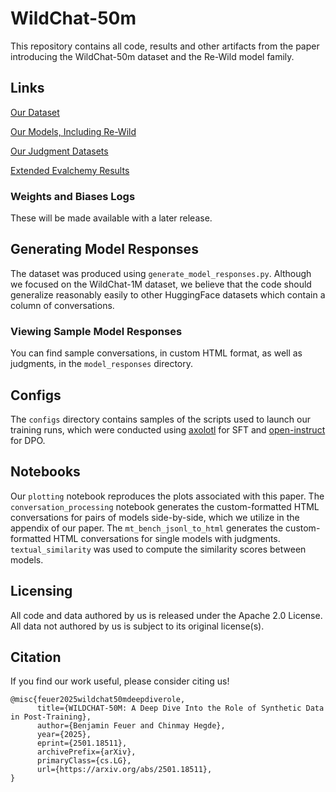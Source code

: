 # WildChat-50m

This repository contains all code, results and other artifacts from the paper introducing the WildChat-50m dataset and the Re-Wild model family.

## Links

[Our Dataset](https://huggingface.co/collections/nyu-dice-lab/wildchat-50m-679a5df2c5967db8ab341ab7)

[Our Models, Including Re-Wild](https://huggingface.co/collections/nyu-dice-lab/wildchat-50m-models-679a5bef432ea93dba6d03b1)

[Our Judgment Datasets](https://huggingface.co/collections/nyu-dice-lab/wildchat-50m-judgments-679a63f5b867072a3339b8ac)

[Extended Evalchemy Results](https://huggingface.co/datasets/nyu-dice-lab/wildchat-50m-extended-results)

### Weights and Biases Logs

These will be made available with a later release.

## Generating Model Responses

The dataset was produced using `generate_model_responses.py`. Although we focused on the WildChat-1M dataset, we believe that the code should generalize reasonably easily to other HuggingFace datasets which contain a column of conversations.

### Viewing Sample Model Responses

You can find sample conversations, in custom HTML format, as well as judgments, in the `model_responses` directory.

## Configs

The `configs` directory contains samples of the scripts used to launch our training runs, which were conducted using [axolotl](https://github.com/axolotl-ai-cloud/axolotl) for SFT and [open-instruct](https://github.com/allenai/open-instruct) for DPO.

## Notebooks

Our `plotting` notebook reproduces the plots associated with this paper. The `conversation_processing` notebook generates the custom-formatted HTML conversations for pairs of models side-by-side, which we utilize in the appendix of our paper. The `mt_bench_jsonl_to_html` generates the custom-formatted HTML conversations for single models with judgments. `textual_similarity` was used to compute the similarity scores between models.

## Licensing

All code and data authored by us is released under the Apache 2.0 License. All data not authored by us is subject to its original license(s).

## Citation

If you find our work useful, please consider citing us!

```
@misc{feuer2025wildchat50mdeepdiverole,
      title={WILDCHAT-50M: A Deep Dive Into the Role of Synthetic Data in Post-Training}, 
      author={Benjamin Feuer and Chinmay Hegde},
      year={2025},
      eprint={2501.18511},
      archivePrefix={arXiv},
      primaryClass={cs.LG},
      url={https://arxiv.org/abs/2501.18511}, 
}
```
